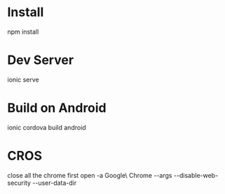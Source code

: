 # Install
npm install

# Dev Server
ionic serve

# Build on Android
ionic cordova build android

# CROS 
close all the chrome first
open -a Google\ Chrome --args --disable-web-security --user-data-dir